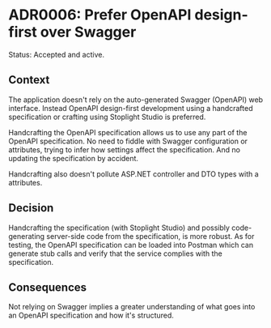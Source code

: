 # ADR0006: Prefer OpenAPI design-first over Swagger

Status: Accepted and active.

## Context

The application doesn't rely on the auto-generated Swagger (OpenAPI) web
interface. Instead OpenAPI design-first development using a handcrafted
specification or crafting using Stoplight Studio is preferred.

Handcrafting the OpenAPI specification allows us to use any part of the OpenAPI
specification. No need to fiddle with Swagger configuration or attributes,
trying to infer how settings affect the specification. And no updating the
specification by accident.

Handcrafting also doesn't pollute ASP.NET controller and DTO types with a
attributes.

## Decision

Handcrafting the specification (with Stoplight Studio) and possibly
code-generating server-side code from the specification, is more robust. As for
testing, the OpenAPI specification can be loaded into Postman which can generate
stub calls and verify that the service complies with the specification.

## Consequences

Not relying on Swagger implies a greater understanding of what goes into an
OpenAPI specification and how it's structured.
